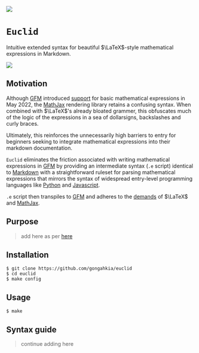 ![](https://img.shields.io/badge/eucid_1.0-WIP-orange)

# `Euclid`

Intuitive extended syntax for beautiful $\LaTeX$-style mathematical expressions in Markdown.

![](https://science4fun.info/wp-content/uploads/2021/06/Euclid.jpg)

## Motivation

Although [GFM](https://docs.github.com/en/get-started/writing-on-github/getting-started-with-writing-and-formatting-on-github/basic-writing-and-formatting-syntax) introduced [support](https://docs.github.com/en/get-started/writing-on-github/working-with-advanced-formatting/writing-mathematical-expressions) for basic mathematical expressions in May 2022, the [MathJax](https://www.mathjax.org/) rendering library retains a confusing syntax. When combined with $\LaTeX$'s already bloated grammer, this obfuscates much of the logic of the expressions in a sea of dollarsigns, backslashes and curly braces.  

Ultimately, this reinforces the unnecessarily high barriers to entry for beginners seeking to integrate mathematical expressions into their markdown documentation.  

`Euclid` eliminates the friction associated with writing mathematical expressions in [GFM](https://docs.github.com/en/get-started/writing-on-github/getting-started-with-writing-and-formatting-on-github/basic-writing-and-formatting-syntax) by providing an intermediate syntax (`.e` script) identical to [Markdown](https://www.markdownguide.org/) with a straightforward ruleset for parsing mathematical expressions that mirrors the syntax of widespread entry-level programming languages like [Python](https://www.python.org/) and [Javascript](https://devdocs.io/javascript/).  

`.e` script then transpiles to [GFM](https://docs.github.com/en/get-started/writing-on-github/getting-started-with-writing-and-formatting-on-github/basic-writing-and-formatting-syntax) and adheres to the [demands](https://en.wikibooks.org/wiki/LaTeX/Mathematics) of $\LaTeX$ and [MathJax](https://docs.mathjax.org/en/latest/). 

## Purpose

> add here as per [here](https://github.com/gongahkia/judgeman)

## Installation

```console
$ git clone https://github.com/gongahkia/euclid
$ cd euclid
$ make config
```

## Usage 

```console
$ make 
```

## Syntax guide

> continue adding here
